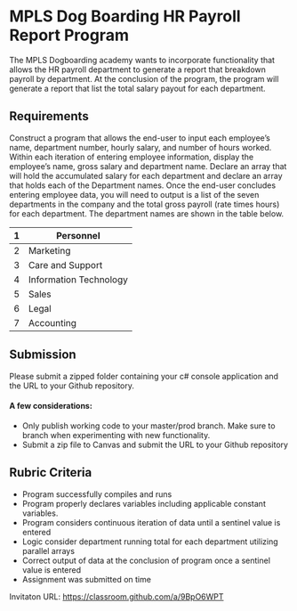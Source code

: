 #  MPLS Dog Boarding HR Payroll Report Program

The MPLS Dogboarding academy wants to incorporate functionality that allows the HR payroll department to generate a report that breakdown payroll by department.  At the conclusion of the program, the program will generate a report that list the total salary payout for each department.



## Requirements

Construct a program that allows the end-user to input each employee’s name, department number, hourly salary, and number of hours worked.   Within each iteration of entering employee information, display the employee’s name, gross salary and department name.  Declare an array that will hold the accumulated salary for each department and declare an array that holds each of the Department names. Once the end-user concludes entering employee data, you will need to output is a list of the seven departments in the company and the total gross payroll (rate times hours) for each department. The department names are shown in the table below.  

| 1 | Personnel              |
|---|------------------------|
| 2 | Marketing              |
| 3 | Care and Support       |
| 4 | Information Technology |
| 5 | Sales                  |
| 6 | Legal                  |
| 7 | Accounting             |

## Submission
Please submit a zipped folder containing your c# console application and the URL to your Github repository.

#### A few considerations:
* Only publish working code to your master/prod branch.  Make sure to branch when experimenting with new functionality. 
* Submit a zip file to Canvas and submit the URL to your Github repository

## Rubric Criteria
* Program successfully compiles and runs
* Program properly declares variables including applicable constant variables.
* Program considers continuous iteration of data until a sentinel value is entered
* Logic consider department running total for each department utilizing parallel arrays
* Correct output of data at the conclusion of program once a sentinel value is entered
* Assignment was submitted on time



Invitaton URL: https://classroom.github.com/a/9BpO6WPT